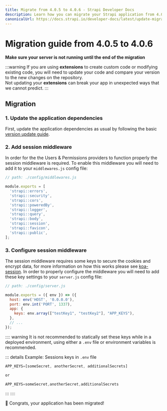 ```yaml
---
title: Migrate from 4.0.5 to 4.0.6 - Strapi Developer Docs
description: Learn how you can migrate your Strapi application from 4.0.5 to 4.0.6.
canonicalUrl: https://docs.strapi.io/developer-docs/latest/update-migration-guides/migration-guides/v4/migration-guide-4.0.x-to4.0.6.html
---
```


# Migration guide from 4.0.5 to 4.0.6

**Make sure your server is not running until the end of the migration**

:::warning
If you are using **extensions** to create custom code or modifying existing code, you will need to update your code and compare your version to the new changes on the repository.
<br>
Not updating your **extensions** can break your app in unexpected ways that we cannot predict.
:::

## Migration

### 1. Update the application dependencies

First, update the application dependencies as usual by following the basic [version update guide](../../update-version.md).

### 2. Add session middleware

In order for the the Users & Permissions providers to function properly the session middleware is required. To enable this middleware you will need to add it to your `middlewares.js` config file:

```jsx
// path: ./config/middlewares.js

module.exports = [
  'strapi::errors',
  'strapi::security',
  'strapi::cors',
  'strapi::poweredBy',
  'strapi::logger',
  'strapi::query',
  'strapi::body',
  'strapi::session',
  'strapi::favicon',
  'strapi::public',
];
```

### 3. Configure session middleware

The session middleware requires some keys to secure the cookies and encrypt data, for more information on how this works please see [koa-session](https://github.com/koajs/session/blob/master/Readme.md). In order to properly configure the middleware you will need to add these key settings to your `server.js` config file:

```jsx
// path: ./config/server.js

module.exports = ({ env }) => ({
  host: env('HOST', '0.0.0.0'),
  port: env.int('PORT', 1337),
  app: {
    keys: env.array(["testKey1", "testKey2"], "APP_KEYS"),
  },
  // ...
});
```

:::: warning
It is not recommended to statically set these keys while in a deployed environment, using either a `.env` file or environment variables is recommended.

::: details Example: Sessions keys in `.env` file

```js
APP_KEYS=[someSecret, anotherSecret, additionalSecrets]

or 

APP_KEYS=someSecret,anotherSecret,additionalSecrets
```

:::
::::


🎉 Congrats, your application has been migrated!
